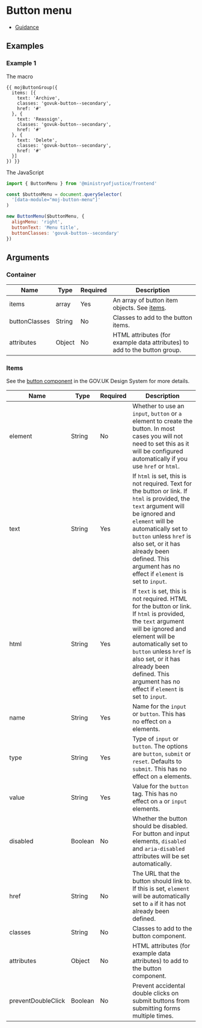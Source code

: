 # Button menu

- [Guidance](https://design-patterns.service.justice.gov.uk/components/button-menu)

## Examples

### Example 1

The macro

```njk
{{ mojButtonGroup({
  items: [{
    text: 'Archive',
    classes: 'govuk-button--secondary',
    href: '#'
  }, {
    text: 'Reassign',
    classes: 'govuk-button--secondary',
    href: '#'
  }, {
    text: 'Delete',
    classes: 'govuk-button--secondary',
    href: '#'
  }]
}) }}
```

The JavaScript

```mjs
import { ButtonMenu } from '@ministryofjustice/frontend'

const $buttonMenu = document.querySelector(
  '[data-module="moj-button-menu"]'
)

new ButtonMenu($buttonMenu, {
  alignMenu: 'right',
  buttonText: 'Menu title',
  buttonClasses: 'govuk-button--secondary'
})
```

## Arguments

### Container

| Name          | Type   | Required | Description                                                               |
| ------------- | ------ | -------- | ------------------------------------------------------------------------- |
| items         | array  | Yes      | An array of button item objects. See [items](#items).                     |
| buttonClasses | String | No       | Classes to add to the button items.                                       |
| attributes    | Object | No       | HTML attributes (for example data attributes) to add to the button group. |

### Items

See the [button component](https://design-system.service.gov.uk/components/button/) in the GOV.UK Design System for more details.

| Name               | Type    | Required | Description                                                                                                                                                                                                                                                                                                |
| ------------------ | ------- | -------- | ---------------------------------------------------------------------------------------------------------------------------------------------------------------------------------------------------------------------------------------------------------------------------------------------------------- |
| element            | String  | No       | Whether to use an `input`, `button` or `a` element to create the button. In most cases you will not need to set this as it will be configured automatically if you use `href` or `html`.                                                                                                                   |
| text               | String  | Yes      | If `html` is set, this is not required. Text for the button or link. If `html` is provided, the `text` argument will be ignored and `element` will be automatically set to `button` unless `href` is also set, or it has already been defined. This argument has no effect if `element` is set to `input`. |
| html               | String  | Yes      | If `text` is set, this is not required. HTML for the button or link. If `html` is provided, the `text` argument will be ignored and element will be automatically set to `button` unless `href` is also set, or it has already been defined. This argument has no effect if `element` is set to `input`.   |
| name               | String  | Yes      | Name for the `input` or `button`. This has no effect on `a` elements.                                                                                                                                                                                                                                      |
| type               | String  | Yes      | Type of `input` or `button`. The options are `button`, `submit` or `reset`. Defaults to `submit`. This has no effect on `a` elements.                                                                                                                                                                      |
| value              | String  | Yes      | Value for the `button` tag. This has no effect on `a` or `input` elements.                                                                                                                                                                                                                                 |
| disabled           | Boolean | No       | Whether the button should be disabled. For button and input elements, `disabled` and `aria-disabled` attributes will be set automatically.                                                                                                                                                                 |
| href               | String  | No       | The URL that the button should link to. If this is set, `element` will be automatically set to `a` if it has not already been defined.                                                                                                                                                                     |
| classes            | String  | No       | Classes to add to the button component.                                                                                                                                                                                                                                                                    |
| attributes         | Object  | No       | HTML attributes (for example data attributes) to add to the button component.                                                                                                                                                                                                                              |
| preventDoubleClick | Boolean | No       | Prevent accidental double clicks on submit buttons from submitting forms multiple times.                                                                                                                                                                                                                   |
